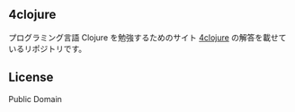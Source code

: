 4clojure
--------

プログラミング言語 Clojure を勉強するためのサイト [4clojure](https://www.4clojure.com) の解答を載せているリポジトリです。

## License
Public Domain